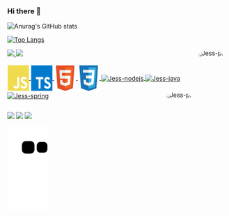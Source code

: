 ### Hi there 👋

![Anurag's GitHub stats](https://github-readme-stats.vercel.app/api?username=JesscMendesr&count_private=true&show_icons=true&theme=tokyonight&bg_color=00000000&border_color=539bf5&layout=compact$height=200px
)

[![Top Langs](https://github-readme-stats.vercel.app/api/top-langs/?username=JesscMendesr&theme=tokyonight&bg_color=00000000&border_color=539bf5&layout=compact&card_height=200px&card_width=460px  (approx.))](https://github.com/JesscMendesr/github-readme-stats)

<p align="right" position="absolute" top=-500px>
    <img align="right" alt="Jess-pic" height="250" style="border-radius:50px;" src="https://www.imagemhost.com.br/images/2023/04/08/download20230406194624.png" alt="download20230406194624.png" border="0">
  </p>

<div>
<a href="https://github.com/seu-usuário-aqui">
<img height="180em" src="https://github-readme-stats.vercel.app/api/top-langs/?username=JesscMendesr&layout=compact&langs_count=7&theme=dracula"/>
<img height="180em" src="https://github-readme-stats.vercel.app/api?username=JesscMendesr&show_icons=true&theme=dracula&include_all_commits=true&count_private=true"/>
</div>


<div style="display: inline_block"><br>
  <img align="center" alt="Jess-Js" height="60" width="50" src="https://raw.githubusercontent.com/devicons/devicon/master/icons/javascript/javascript-plain.svg">
  <img align="center" alt="Jess-Ts" height="60" width="50" src="https://raw.githubusercontent.com/devicons/devicon/master/icons/typescript/typescript-plain.svg">
  <img align="center" alt="Jess-HTML" height="60" width="50" src="https://raw.githubusercontent.com/devicons/devicon/master/icons/html5/html5-original.svg">
  <img align="center" alt="Jess-CSS" height="60" width="50" src="https://raw.githubusercontent.com/devicons/devicon/master/icons/css3/css3-original.svg">
  <img align="center" alt="Jess-nodejs" height="60" width="50" src="https://cdn.jsdelivr.net/gh/devicons/devicon/icons/nodejs/nodejs-original-wordmark.svg">
  <img align="center" alt="Jess-java" height="60" width="50" src="https://cdn.jsdelivr.net/gh/devicons/devicon/icons/java/java-original.svg">
  <img align="center" alt="Jess-spring" height="60" width="50" src="https://cdn.jsdelivr.net/gh/devicons/devicon/icons/spring/spring-original-wordmark.svg">
  <img align="right" alt="Jess-pic" height="250" style="border-radius:50px;" src="https://www.imagemhost.com.br/images/2023/04/08/download20230406194624.png" alt="download20230406194624.png" border="0">
</div>

##

<div> 
  <a href="https://instagram.com/spacew0man" target="_blank"><img src="https://img.shields.io/badge/-Instagram-%23E4405F?style=for-the-badge&logo=instagram&logoColor=white" target="_blank"></a>
  <a href = "mailto:jessicamend17@gmail.com"><img src="https://img.shields.io/badge/Gmail-D14836?style=for-the-badge&logo=gmail&logoColor=white" target="_blank"></a>
  <a href="https://www.linkedin.com/in/jessicamendesraulino/" target="_blank"><img src="https://img.shields.io/badge/-LinkedIn-%230077B5?style=for-the-badge&logo=linkedin&logoColor=white" target="_blank"></a> 
  
</div>

![Snake animation](https://github.com/JesscMendesr/JesscMendesr/blob/output/github-contribution-grid-snake.svg)


